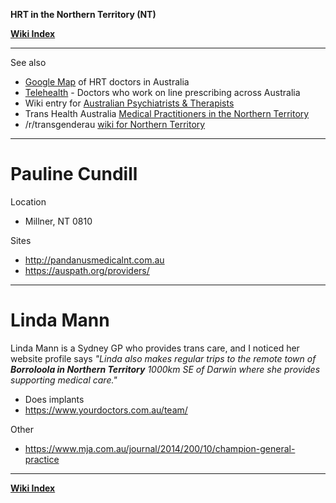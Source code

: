 **HRT in the Northern Territory (NT)**

**[Wiki Index](https://github.com/zp100/Transgender_Surgeries/tree/main/TransWiki/wiki/index/index.md)**

---

See also

* [Google Map](https://www.google.com/maps/d/drive?state=%7B%22ids%22%3A%5B%2217npJeZICXFH317r3T42Agxg79sbHRFs_%22%5D%2C%22action%22%3A%22open%22%2C%22userId%22%3A%22102350253060603230985%22%7D&usp=sharing) of HRT doctors in Australia
* [Telehealth](https://github.com/zp100/Transgender_Surgeries/tree/main/TransWiki/wiki/hrt/australia/australia.md#wiki_telehealth) - Doctors who work on line prescribing across Australia
* Wiki entry for [Australian Psychiatrists & Therapists](https://github.com/zp100/Transgender_Surgeries/tree/main/TransSurgeriesWiki/wiki/psychs/australia/australia.md)
* Trans Health Australia [Medical Practitioners in the Northern Territory](http://www.transhealthaustralia.org/index.php/northern-territory/7-medical-practitioners-nt)
* /r/transgenderau [wiki for Northern Territory](https://www.reddit.com/r/transgenderau/wiki/resources-nt)

---

# Pauline Cundill

Location

* Millner, NT 0810

Sites

* http://pandanusmedicalnt.com.au
* https://auspath.org/providers/

---

# Linda Mann

Linda Mann is a Sydney GP who provides trans care, and I noticed her website profile says *"Linda also makes regular trips to the remote town of ***Borroloola in Northern Territory*** 1000km SE of Darwin where she provides supporting medical care."*

* Does implants
* https://www.yourdoctors.com.au/team/

Other

* https://www.mja.com.au/journal/2014/200/10/champion-general-practice

---

**[Wiki Index](https://github.com/zp100/Transgender_Surgeries/tree/main/TransWiki/wiki/index/index.md)**
